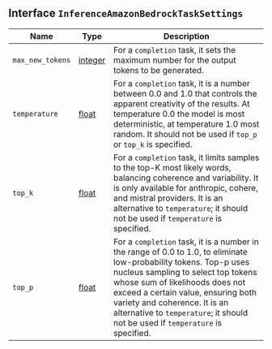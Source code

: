 ## Interface `InferenceAmazonBedrockTaskSettings`

| Name | Type | Description |
| - | - | - |
| `max_new_tokens` | [integer](./integer.md) | For a `completion` task, it sets the maximum number for the output tokens to be generated. |
| `temperature` | [float](./float.md) | For a `completion` task, it is a number between 0.0 and 1.0 that controls the apparent creativity of the results. At temperature 0.0 the model is most deterministic, at temperature 1.0 most random. It should not be used if `top_p` or `top_k` is specified. |
| `top_k` | [float](./float.md) | For a `completion` task, it limits samples to the top-K most likely words, balancing coherence and variability. It is only available for anthropic, cohere, and mistral providers. It is an alternative to `temperature`; it should not be used if `temperature` is specified. |
| `top_p` | [float](./float.md) | For a `completion` task, it is a number in the range of 0.0 to 1.0, to eliminate low-probability tokens. Top-p uses nucleus sampling to select top tokens whose sum of likelihoods does not exceed a certain value, ensuring both variety and coherence. It is an alternative to `temperature`; it should not be used if `temperature` is specified. |
